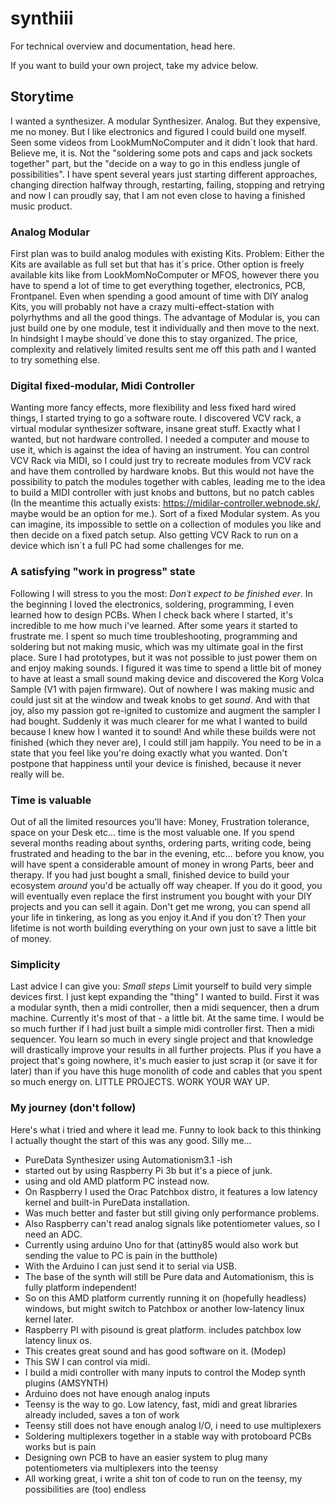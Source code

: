 # synthiii

For technical overview and documentation, head here.

If you want to build your own project, take my advice below.

## Storytime
I wanted a synthesizer. A modular Synthesizer. Analog. But they expensive, me no money. But I like electronics and figured I could build one myself.
Seen some videos from LookMumNoComputer and it didn´t look that hard. Believe me, it is. Not the "soldering some pots and caps and jack sockets together" part, but the "decide on a way to go in this endless jungle of possibilities".
I have spent several years just starting different approaches, changing direction halfway through, restarting, failing, stopping and retrying and now I can proudly say, that I am not even close to having a finished music product.

### Analog Modular
First plan was to build analog modules with existing Kits. Problem: Either the Kits are available as full set but that has it´s price. Other option is freely available kits like from LookMomNoComputer or MFOS, however there you have to spend a lot of time to get everything together, electronics, PCB, Frontpanel. Even when spending a good amount of time with DIY analog Kits, you will probably not have a crazy multi-effect-station with polyrhythms and all the good things. The advantage of Modular is, you can just build one by one module, test it individually and then move to the next. In hindsight I maybe should´ve done this to stay organized. The price, complexity and relatively limited results sent me off this path and I wanted to try something else.

### Digital fixed-modular, Midi Controller
Wanting more fancy effects, more flexibility and less fixed hard wired things, I started trying to go a software route. I discovered VCV rack, a virtual modular synthesizer software, insane great stuff. Exactly what I wanted, but not hardware controlled. I needed a computer and mouse to use it, which is against the idea of having an instrument. You can control VCV Rack via MIDI, so I could just try to recreate modules from VCV rack and have them controlled by hardware knobs. But this would not have the possibility to patch the modules together with cables, leading me to the idea to build a MIDI controller with just knobs and buttons, but no patch cables (In the meantime this actually exists: https://midilar-controller.webnode.sk/, maybe would be an option for me.).
Sort of a fixed Modular system. As you can imagine, its impossible to settle on a collection of modules you like and then decide on a fixed patch setup. Also getting VCV Rack to run on a device which isn´t a full PC had some challenges for me.


### A satisfying "work in progress" state
Following I will stress to you the most: *Don´t expect to be finished ever*.
In the beginning I loved the electronics, soldering, programming, I even learned how to design PCBs. When I check back where I started, it's incredible to me how much i've learned. After some years it started to frustrate me. I spent so much time troubleshooting, programming and soldering but not making music, which was my ultimate goal in the first place. Sure I had prototypes, but it was not possible to just power them on and enjoy making sounds. I figured it was time to spend a little bit of money to have at least a small sound making device and discovered the Korg Volca Sample (V1 with pajen firmware). Out of nowhere I was making music and could just sit at the window and tweak knobs to get *sound*.
And with that joy, also my passion got re-ignited to customize and augment the sampler I had bought. Suddenly it was much clearer for me what I wanted to build because I knew how I wanted it to sound! And while these builds were not finished (which they never are), I could still jam happily.
You need to be in a state that you feel like you're doing exactly what you wanted. Don't postpone that happiness until your device is finished, because it never really will be.

### Time is valuable
Out of all the limited resources you'll have: Money, Frustration tolerance, space on your Desk etc... time is the most valuable one. If you spend several months reading about synths, ordering parts, writing code, being frustrated and heading to the bar in the evening, etc...
before you know, you will have spent a considerable amount of money in wrong Parts, beer and therapy. If you had just bought a small, finished device to build your ecosystem *around* you'd be actually off way cheaper.
If you do it good, you will eventually even replace the first instrument you bought with your DIY projects and you can sell it again. Don't get me wrong, you can spend all your life in tinkering, as long as you enjoy it.And if you don´t? Then your lifetime is not worth building everything on your own just to save a little bit of money.


### Simplicity
Last advice I can give you: *Small steps*
Limit yourself to build very simple devices first. I just kept expanding the "thing" I wanted to build. First it was a modular synth, then a midi controller, then a midi sequencer, then a drum machine. Currently it's most of that - a little bit. At the same time.
I would be so much further if I had just built a simple midi controller first. Then a midi sequencer. You learn so much in every single project and that knowledge will drastically improve your results in all further projects.
Plus if you have a project that's going nowhere, it's much easier to just scrap it (or save it for later) than if you have this huge monolith of code and cables that you spent so much energy on.
LITTLE PROJECTS. WORK YOUR WAY UP.


### My journey (don't follow)
Here's what i tried and where it lead me. Funny to look back to this thinking I actually thought the start of this was any good. Silly me...

* PureData Synthesizer using Automationism3.1 -ish
* started out by using Raspberry Pi 3b but it's a piece of junk.
* using and old AMD platform PC instead now.
* On Raspberry I used the Orac Patchbox distro, it features a low latency kernel and built-in PureData installation.
* Was much better and faster but still giving only performance problems.
* Also Raspberry can't read analog signals like potentiometer values, so I need an ADC.
* Currently using arduino Uno for that (attiny85 would also work but sending the value to PC is pain in the butthole)
* With the Arduino I can just send it to serial via USB.
* The base of the synth will still be Pure data and Automationism, this is fully platform independent!
* So on this AMD platform currently running it on (hopefully headless) windows, but might switch to Patchbox or another low-latency linux kernel later.
* Raspberry PI with pisound is great platform. includes patchbox low latency linux os.
* This creates great sound and has good software on it. (Modep)
* This SW I can control via midi.
* I build a midi controller with many inputs to control the Modep synth plugins (AMSYNTH)
* Arduino does not have enough analog inputs
* Teensy is the way to go. Low latency, fast, midi and great libraries already included, saves a ton of work
* Teensy still does not have enough analog I/O, i need to use multiplexers
* Soldering multiplexers together in a stable way with protoboard PCBs works but is pain
* Designing own PCB to have an easier system to plug many potentiometers via multiplexers into the teensy
* All working great, i write a shit ton of code to run on the teensy, my possibilities are (too) endless

